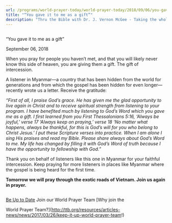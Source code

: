 ```yaml
---
url: /programs/world-prayer-today/world-prayer-today/2018/09/06/you-gave-it-to-me-as-a-gift
title: "“You gave it to me as a gift”"
description: "Thru the Bible with Dr. J. Vernon McGee - Taking the whole Word to the whole world"
---
```







## 
 “You gave it to me as a gift”


September 06, 2018




When you pray for people you haven’t met, and that you will likely never know this side of heaven, you are giving them a gift. The gift of intercession. 


A listener in Myanmar—a country that has been hidden from the world for generations and from which the gospel has been hidden for even longer—recently wrote us a letter. Receive the gratitude: 


*“First of all, I praise God’s grace. He has given me the glad opportunity to live again in Christ and to receive spiritual strength from listening to your program. I have benefited much by listening to God’s Word which you gave me as a gift. I first learned from you First Thessalonians 5:16, ‘Always be joyful,’ verse 17 ‘Always keep on praying,’ verse 18 ‘No matter what happens, always be thankful, for this is God’s will for you who belong to Christ Jesus.’ I put these Scripture verses into practice. When I am alone I sing His praises and read my Bible. Please share always about God’s Word to me. My life has changed by filling it with God’s Word of truth because I have the opportunity to fellowship with God.”*


Thank you on behalf of listeners like this one in Myanmar for your faithful intercession. Keep praying for more listeners in places like Myanmar where the gospel is being heard for the first time. 


**Tomorrow we will pray through the exotic roads of Vietnam. Join us again in prayer.** 







## 




[Be Up to Date](http://feeds.feedburner.com/WorldPrayerToday "World Prayer Today RSS Feed")
Join our World Prayer Team
[Why join the  

World Prayer Team?](http://ttb.org/resources/articles-news/news/2017/03/26/keep-it-up-world-prayer-team!)




